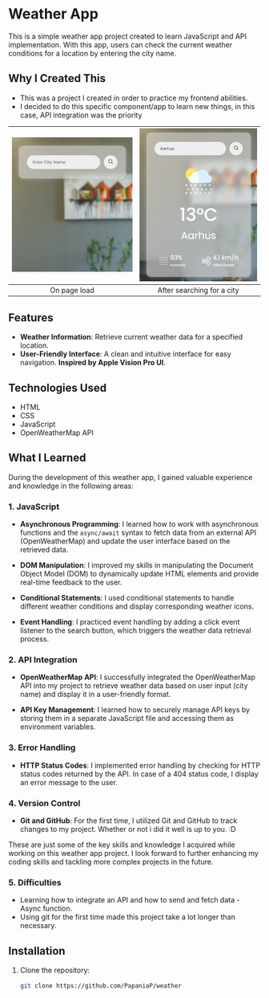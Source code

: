 # Weather App

This is a simple weather app project created to learn JavaScript and API implementation. With this app, users can check the current weather conditions for a location by entering the city name.

## Why I Created This

- This was a project I created in order to practice my frontend abilities.
- I decided to do this specific component/app to learn new things, in this case, API integration was the priority

<!-- ![Weather App Screenshot 1](images/weather-app-1.png)

![Weather App Screenshot 2](/images/weather-app-2.jpeg) -->

| ![Weather App Screenshot 1](images/weather-app-3.png) | ![Weather App Screenshot 2](images/weather-app-4.png) |
| :---------------------------------------------------: | :---------------------------------------------------: |
|                     On page load                      |              After searching for a city               |

## Features

- **Weather Information**: Retrieve current weather data for a specified location.
- **User-Friendly Interface**: A clean and intuitive interface for easy navigation. **Inspired by Apple Vision Pro UI**.

## Technologies Used

- HTML
- CSS
- JavaScript
- OpenWeatherMap API

## What I Learned

During the development of this weather app, I gained valuable experience and knowledge in the following areas:

### 1. JavaScript

- **Asynchronous Programming**: I learned how to work with asynchronous functions and the `async/await` syntax to fetch data from an external API (OpenWeatherMap) and update the user interface based on the retrieved data.

- **DOM Manipulation**: I improved my skills in manipulating the Document Object Model (DOM) to dynamically update HTML elements and provide real-time feedback to the user.

- **Conditional Statements**: I used conditional statements to handle different weather conditions and display corresponding weather icons.

- **Event Handling**: I practiced event handling by adding a click event listener to the search button, which triggers the weather data retrieval process.

### 2. API Integration

- **OpenWeatherMap API**: I successfully integrated the OpenWeatherMap API into my project to retrieve weather data based on user input (city name) and display it in a user-friendly format.

- **API Key Management**: I learned how to securely manage API keys by storing them in a separate JavaScript file and accessing them as environment variables.

### 3. Error Handling

- **HTTP Status Codes**: I implemented error handling by checking for HTTP status codes returned by the API. In case of a 404 status code, I display an error message to the user.

### 4. Version Control

- **Git and GitHub**: For the first time, I utilized Git and GitHub to track changes to my project. Whether or not i did it well is up to you. :D

These are just some of the key skills and knowledge I acquired while working on this weather app project. I look forward to further enhancing my coding skills and tackling more complex projects in the future.

### 5. Difficulties

- Learning how to integrate an API and how to send and fetch data - Async function.
- Using git for the first time made this project take a lot longer than necessary.

## Installation

1. Clone the repository:

   ```bash
   git clone https://github.com/PapaniaP/weather
   ```
